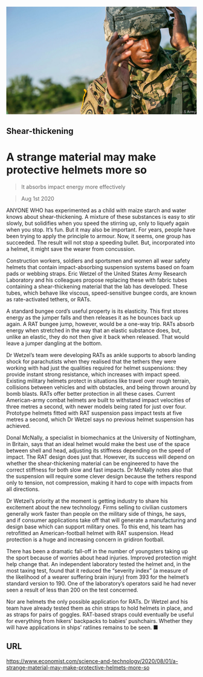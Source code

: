 ![](./images/20200801_STP005_0.jpg)

## Shear-thickening

# A strange material may make protective helmets more so

> It absorbs impact energy more effectively

> Aug 1st 2020

ANYONE WHO has experimented as a child with maize starch and water knows about shear-thickening. A mixture of these substances is easy to stir slowly, but solidifies when you speed the stirring up, only to liquefy again when you stop. It’s fun. But it may also be important. For years, people have been trying to apply the principle to armour. Now, it seems, one group has succeeded. The result will not stop a speeding bullet. But, incorporated into a helmet, it might save the wearer from concussion.

Construction workers, soldiers and sportsmen and women all wear safety helmets that contain impact-absorbing suspension systems based on foam pads or webbing straps. Eric Wetzel of the United States Army Research Laboratory and his colleagues propose replacing these with fabric tubes containing a shear-thickening material that the lab has developed. These tubes, which behave like viscous, speed-sensitive bungee cords, are known as rate-activated tethers, or RATs.

A standard bungee cord’s useful property is its elasticity. This first stores energy as the jumper falls and then releases it as he bounces back up again. A RAT bungee jump, however, would be a one-way trip. RATs absorb energy when stretched in the way that an elastic substance does, but, unlike an elastic, they do not then give it back when released. That would leave a jumper dangling at the bottom.

Dr Wetzel’s team were developing RATs as ankle supports to absorb landing shock for parachutists when they realised that the tethers they were working with had just the qualities required for helmet suspensions: they provide instant strong resistance, which increases with impact speed. Existing military helmets protect in situations like travel over rough terrain, collisions between vehicles and with obstacles, and being thrown around by bomb blasts. RATs offer better protection in all these cases. Current American-army combat helmets are built to withstand impact velocities of three metres a second, with newer models being rated for just over four. Prototype helmets fitted with RAT suspension pass impact tests at five metres a second, which Dr Wetzel says no previous helmet suspension has achieved.

Donal McNally, a specialist in biomechanics at the University of Nottingham, in Britain, says that an ideal helmet would make the best use of the space between shell and head, adjusting its stiffness depending on the speed of impact. The RAT design does just that. However, its success will depend on whether the shear-thickening material can be engineered to have the correct stiffness for both slow and fast impacts. Dr McNally notes also that the suspension will require some clever design because the tethers respond only to tension, not compression, making it hard to cope with impacts from all directions.

Dr Wetzel’s priority at the moment is getting industry to share his excitement about the new technology. Firms selling to civilian customers generally work faster than people on the military side of things, he says, and if consumer applications take off that will generate a manufacturing and design base which can support military ones. To this end, his team has retrofitted an American-football helmet with RAT suspension. Head protection is a huge and increasing concern in gridiron football.

There has been a dramatic fall-off in the number of youngsters taking up the sport because of worries about head injuries. Improved protection might help change that. An independent laboratory tested the helmet and, in the most taxing test, found that it reduced the “severity index” (a measure of the likelihood of a wearer suffering brain injury) from 393 for the helmet’s standard version to 190. One of the laboratory’s operators said he had never seen a result of less than 200 on the test concerned.

Nor are helmets the only possible application for RATs. Dr Wetzel and his team have already tested them as chin straps to hold helmets in place, and as straps for pairs of goggles. RAT-based straps could eventually be useful for everything from hikers’ backpacks to babies’ pushchairs. Whether they will have applications in ships’ ratlines remains to be seen. ■

## URL

https://www.economist.com/science-and-technology/2020/08/01/a-strange-material-may-make-protective-helmets-more-so
